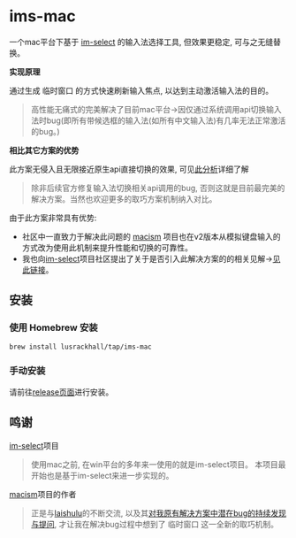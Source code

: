# ims-mac

一个mac平台下基于 [im-select](https://github.com/daipeihust/im-select) 的输入法选择工具, 但效果更稳定, 可与之无缝替换。

**实现原理**

通过生成 临时窗口 的方式快速刷新输入焦点, 以达到主动激活输入法的目的。
> 高性能无痛式的完美解决了目前mac平台->因仅通过系统调用api切换输入法时bug(即所有带候选框的输入法(如所有中文输入法)有几率无法正常激活的bug。)

**相比其它方案的优势**

此方案无侵入且无限接近原生api直接切换的效果, 可见[此分析](https://github.com/LuSrackhall/switch-input-method/issues/2)详细了解
> 除非后续官方修复输入法切换相关api调用的bug, 否则这就是目前最完美的解决方案。当然也欢迎更多的取巧方案机制纳入对比。

由于此方案非常具有优势:
* 社区中一直致力于解决此问题的 [macism](https://github.com/laishulu/macism) 项目也在v2版本从模拟键盘输入的方式改为使用此机制来提升性能和切换的可靠性。
* 我也向[im-select](https://github.com/daipeihust/im-select)项目社区提出了关于是否引入此解决方案的的相关见解->[见此链接](https://github.com/daipeihust/im-select/issues/86)。

## 安装

### 使用 Homebrew 安装

```bash
brew install lusrackhall/tap/ims-mac
```

### 手动安装

请前往[release页面](https://github.com/LuSrackhall/ims-mac/releases)进行安装。

## 鸣谢

[im-select](https://github.com/daipeihust/im-select)项目
> 使用mac之前, 在win平台的多年来一使用的就是im-select项目。 本项目最开始也是基于im-select来进一步实现的。

[macism](https://github.com/laishulu/macism)项目的作者
> 正是与[laishulu](https://github.com/laishulu)的不断交流, 以及其[对我原有解决方案中潜在bug的持续发现与提问](https://github.com/rime/squirrel/issues/866#:~:text=%E5%85%B6%E5%AE%9E%E6%88%91%E9%97%AE%E7%9A%84%E6%98%AF%EF%BC%9A%20full,%E6%9C%BA%E5%88%B6%2D%2D%E4%B8%B4%E6%97%B6%E7%AA%97%E5%8F%A3%E8%A7%A3%E5%86%B3%E6%B3%95%E3%80%82), 才让我在解决bug过程中想到了 临时窗口 这一全新的取巧机制。